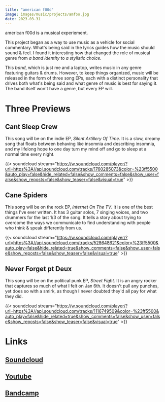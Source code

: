 ```yaml
---
title: "american f00d"
image: images/music/projects/amfoo.jpg
date: 2023-03-31
---
```


american f00d is a musical experiement.

This project began as a way to use music as a vehicle for social commentary. What's being said in the lyrics guides how the music should sound & feel. I found it interesting how that changed the role of musical genre from _a band identity_ to _a stylistic choice_.

This _band_, which is just me and a laptop, writes music in any genre featuring guitars & drums. However, to keep things organized, music will be released in the form of three song EPs, each with a distinct personality that drives both what's being said and what genre of music is best for saying it. The band itself won't have a genre, but every EP will.


# Three Previews

## Cant Sleep Crew

This song will be on the indie EP, _Silent Artillery Of Time_. It is a slow, dreamy song that floats between behaving like insomnia and describing insomnia, and my lifelong hope to one day turn my mind off and go to sleep at a normal time every night.

{{< soundcloud stream="https://w.soundcloud.com/player/?url=https%3A//api.soundcloud.com/tracks/1760285073&color=%23ff5500&auto_play=false&hide_related=false&show_comments=false&show_user=false&show_reposts=false&show_teaser=false&visual=true" >}}


## Cane Spiders

This song will be on the rock EP, _Internet On The TV_. It is one of the best things I've ever written. It has 3 guitar solos, 7 singing voices, and two drummers for the last 1/3 of the song. It tells a story about trying to overcome the ways we communicate to find understanding with people who think & speak differently from us.

{{< soundcloud stream="https://w.soundcloud.com/player/?url=https%3A//api.soundcloud.com/tracks/528648621&color=%23ff5500&auto_play=false&hide_related=true&show_comments=false&show_user=false&show_reposts=false&show_teaser=false&visual=true" >}}

## Never Forget pt Deux

This song will be on the political punk EP, _Street Fight_. It is an angry rocker that captures so much of what I felt on Jan 6th. It doesn't pull any punches, yet does so with a smirk, as though I never doubted they'd all pay for what they did.

{{< soundcloud stream="https://w.soundcloud.com/player/?url=https%3A//api.soundcloud.com/tracks/1116749509&color=%23ff5500&auto_play=false&hide_related=true&show_comments=false&show_user=false&show_reposts=false&show_teaser=false&visual=true" >}}


# Links

## [Soundcloud](https://soundcloud.com/americanf00d)

## [Youtube](https://www.youtube.com/@americanf00d)

## [Bandcamp](https://americanf00d.bandcamp.com/)
